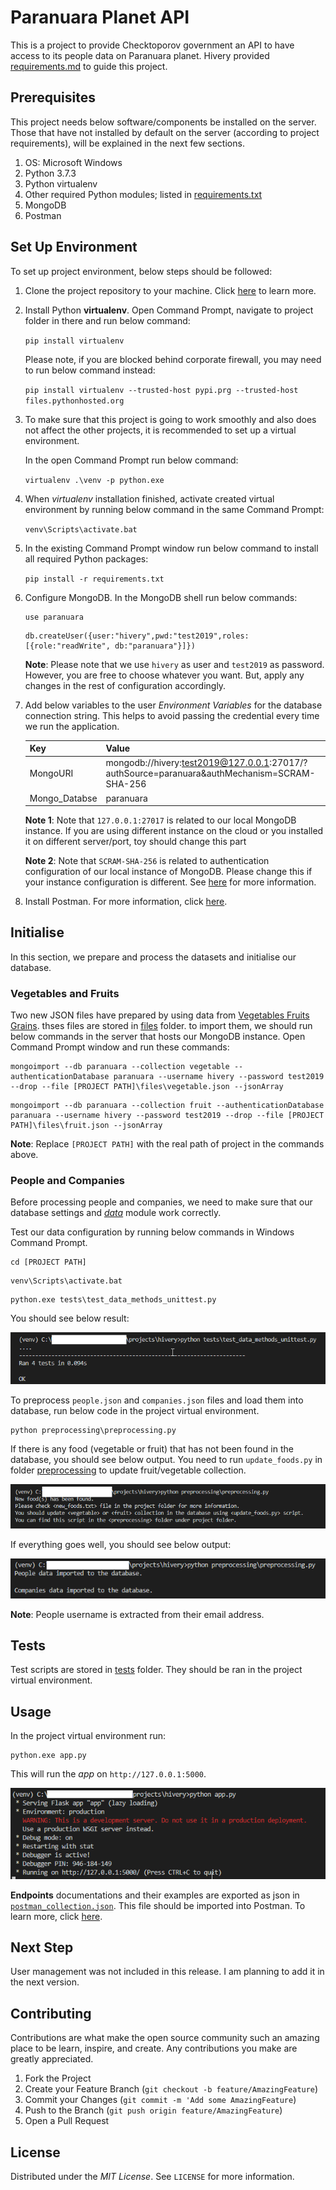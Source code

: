 # Paranuara Planet API

This is a project to provide Checktoporov government an API to have access to its people data on Paranuara planet. Hivery provided [requirements.md](docs\requirements.md) to guide this project.

## Prerequisites

This project needs below software/components be installed on the server. Those that have not installed by default on the server (according to project requirements), will be explained in the next few sections.

1. OS: Microsoft Windows
2. Python 3.7.3
3. Python virtualenv
4. Other required Python modules; listed in [requirements.txt](requirements.txt)
5. MongoDB
6. Postman

## Set Up Environment

To set up project environment, below steps should be followed:

1. Clone the project repository to your machine. Click [here](https://help.github.com/en/github/creating-cloning-and-archiving-repositories/cloning-a-repository) to learn more.

2. Install Python **virtualenv**. Open Command Prompt, navigate to project folder in there and run below command:

   `pip install virtualenv`

   Please note, if you are blocked behind corporate firewall, you may need to run below command instead:

   `pip install virtualenv --trusted-host pypi.prg --trusted-host files.pythonhosted.org`

3. To make sure that this project is going to work smoothly and also does not affect the other projects, it is recommended to set up a virtual environment.

   In the open Command Prompt run below command:

   `virtualenv .\venv -p python.exe`

4. When *virtualenv* installation finished, activate created virtual environment by running below command in the same Command Prompt:

   `venv\Scripts\activate.bat`

5. In the existing Command Prompt window run below command to install all required Python packages:

   `pip install -r requirements.txt` 

6. Configure MongoDB. In the MongoDB shell run below commands:

   ```
   use paranuara
   ```

   ```
   db.createUser({user:"hivery",pwd:"test2019",roles:[{role:"readWrite", db:"paranuara"}]})
   ```

   **Note**: Please note that we use `hivery` as user and `test2019` as password. However, you are free to choose whatever you want. But, apply any changes in the rest of configuration accordingly.

7. Add below variables to the user *Environment Variables* for the database connection string. This helps to avoid passing the credential every time we run the application.

   | Key           | Value                                                        |
   | ------------- | ------------------------------------------------------------ |
   | MongoURI      | mongodb://hivery:test2019@127.0.0.1:27017/?authSource=paranuara&authMechanism=SCRAM-SHA-256 |
   | Mongo_Databse | paranuara                                                    |

   **Note 1**: Note that `127.0.0.1:27017` is related to our local MongoDB instance. If you are using different instance on the cloud or you installed it on different server/port, toy should change this part 

   **Note 2**:  Note that `SCRAM-SHA-256` is related to authentication configuration of our local instance of MongoDB. Please change this if your instance configuration is different. See [here](https://docs.mongodb.com/manual/core/authentication-mechanisms/) for more information. 

8. Install Postman. For more information, click [here](https://www.getpostman.com/downloads/).

## Initialise

In this section, we prepare and process the datasets and initialise our database.

### Vegetables and Fruits

Two new JSON files have prepared by using data from [Vegetables Fruits Grains](http://vegetablesfruitsgrains.com/). thses files are stored in [files](files) folder. to import them, we should run below commands in the server that hosts our MongoDB instance. Open Command Prompt window and run these commands:

```
mongoimport --db paranuara --collection vegetable --authenticationDatabase paranuara --username hivery --password test2019 --drop --file [PROJECT PATH]\files\vegetable.json --jsonArray
```

```
mongoimport --db paranuara --collection fruit --authenticationDatabase paranuara --username hivery --password test2019 --drop --file [PROJECT PATH]\files\fruit.json --jsonArray
```

**Note**: Replace `[PROJECT PATH]` with the real path of project in the commands above.

### People and Companies

Before processing people and companies, we need to make sure that our database settings and [*data*](data.py) module work correctly.

Test our data configuration by running below commands in Windows Command Prompt. 

```
cd [PROJECT PATH]
```

```
venv\Scripts\activate.bat
```

```
python.exe tests\test_data_methods_unittest.py
```

You should see below result:


![unittest](https://github.com/aliie62/paranuara_planet/blob/master/docs/test_data_methods_unittest.png)

To preprocess `people.json` and `companies.json` files  and load them into database, run below code in the project virtual environment.

```
python preprocessing\preprocessing.py
```

If there is any food (vegetable or fruit) that has not been found in the database, you should see below output. You need to run `update_foods.py` in folder [preprocessing](preprocessing) to update fruit/vegetable collection.

![failure](https://github.com/aliie62/paranuara_planet/blob/master/docs/preprocessing_error.png)

If everything goes well, you should see below output:

![success](https://github.com/aliie62/paranuara_planet/blob/master/docs/preprocessing_success.png)

**Note**: People username is extracted from their email address.

## Tests

Test scripts are stored in [tests](tests) folder. They should be ran in the project virtual environment. 

## Usage

In the project virtual environment run:

```
python.exe app.py
```

This will run the *app* on `http://127.0.0.1:5000`.

![app](https://github.com/aliie62/paranuara_planet/blob/master/docs/app.png)

**Endpoints** documentations and their examples are exported as json in [`postman_collection.json`](docs). This file should be imported into Postman. To learn more, click [here]().

## Next Step

User management was not included in this release. I am planning to add it in the next version.

## Contributing

Contributions are what make the open source community such an amazing place to be learn, inspire, and create. Any contributions you make are greatly appreciated.

1. Fork the Project
2. Create your Feature Branch (`git checkout -b feature/AmazingFeature`)
3. Commit your Changes (`git commit -m 'Add some AmazingFeature`)
4. Push to the Branch (`git push origin feature/AmazingFeature`)
5. Open a Pull Request

## License

Distributed under the *MIT License*. See `LICENSE` for more information.

